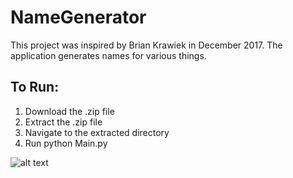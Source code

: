 # NameGenerator
This project was inspired by Brian Krawiek in December 2017. The application generates names for various things.

## To Run:
1. Download the .zip file
2. Extract the .zip file
3. Navigate to the extracted directory
4. Run python Main.py

![alt text](http://www.plantuml.com/plantuml/png/pLMnQiCm4DtlApGcK6VeQ4f94sYN4W8PEeGCmbASex9a9BcqfFdtIh8ScyIcBKqXez_TlNltxf2dnb9jgq909gWnvA4i1MRKef9a3v1poJMrIfkKx5TMeynJyjI01oWeoj4Ou00G2Ov1NrvIr4lCNbtPZE_e6ogTakKv61AD1pbBoVesCQ4LiLKf-EOeWozemOtlbtExg8gvWtAbqMCfGMaz7i6Fc9kIMlPw4ujUb6PcoNMJroaDeKVLXhA6gof2KfUjT6hzABv-LACtCJg6J4bVAwFcqtX34uohVUjn9JZOT96EvXcDdKmchGZtqTUziuwL0qGel2HvpTtOT57PaNj69VFEVNzEWnE2tQ5cVgS-sDdSVrpFxnS-tw7uuOW3HaE1Z8dGxoedT01tb7_SeWaigsgxnVSh6vD0EzZTPvASN-rfmldIJpDwJ8E-jw5E7dHji6JebbePINBV-qPtVmq-fzKtvPAvNyWN.png "UML Diagram")